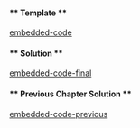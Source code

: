 <!-- Add translation for the following page: https://vyper.fun/#/1/public_vars
Do NOT change the code below. The below code runs the code editor -->

<!-- tabs:start -->

#### ** Template **

[embedded-code](../../assets/1/1.9-template-code.vy ':include :type=code embed-template')

#### ** Solution **

[embedded-code-final](../../assets/1/1.9-finished-code.vy ':include :type=code embed-final')

#### ** Previous Chapter Solution **

[embedded-code-previous](../../assets/1/1.8-finished-code.vy ':include :type=code embed-previous')

<!-- tabs:end -->
